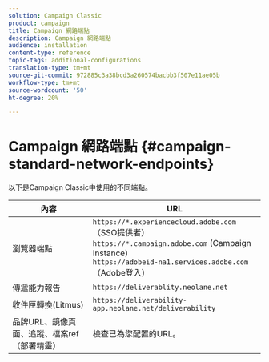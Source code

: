 ```yaml
---
solution: Campaign Classic
product: campaign
title: Campaign 網路端點
description: Campaign 網路端點
audience: installation
content-type: reference
topic-tags: additional-configurations
translation-type: tm+mt
source-git-commit: 972885c3a38bcd3a260574bacbb3f507e11ae05b
workflow-type: tm+mt
source-wordcount: '50'
ht-degree: 20%

---
```



# Campaign 網路端點 {#campaign-standard-network-endpoints}

以下是Campaign Classic中使用的不同端點。

| 內容 | URL |
|--- |--- |
| 瀏覽器端點 | `https://*.experiencecloud.adobe.com` （SSO提供者）<br>`https://*.campaign.adobe.com` (Campaign Instance)<br>`https://adobeid-na1.services.adobe.com` （Adobe登入） |
| 傳遞能力報告 | `https://deliverablity.neolane.net` |
| 收件匣轉換(Litmus) | `https://deliverability-app.neolane.net/deliverability` |
| 品牌URL、鏡像頁面、追蹤、檔案ref（部署精靈） | 檢查已為您配置的URL。 |
